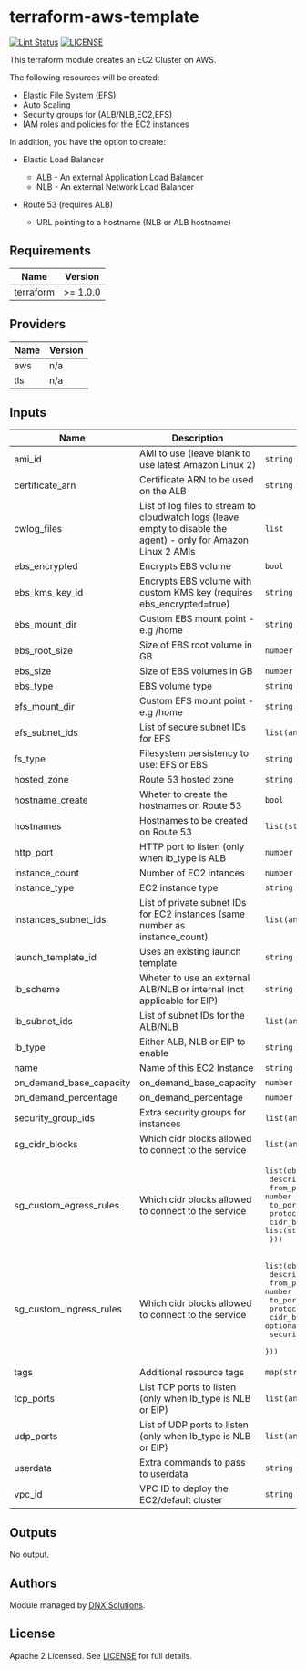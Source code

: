 # terraform-aws-template

[![Lint Status](https://github.com/DNXLabs/terraform-aws-template/workflows/Lint/badge.svg)](https://github.com/DNXLabs/terraform-aws-template/actions)
[![LICENSE](https://img.shields.io/github/license/DNXLabs/terraform-aws-template)](https://github.com/DNXLabs/terraform-aws-template/blob/master/LICENSE)

This terraform module creates an EC2 Cluster on AWS.

The following resources will be created:

- Elastic File System (EFS)
- Auto Scaling
- Security groups for (ALB/NLB,EC2,EFS)
- IAM roles and policies for the EC2 instances

In addition, you have the option to create:
 - Elastic Load Balancer
     - ALB - An external Application Load Balancer
     - NLB - An external Network Load Balancer

 - Route 53 (requires ALB)
     - URL pointing to a hostname (NLB or ALB hostname)

<!--- BEGIN_TF_DOCS --->

## Requirements

| Name | Version |
|------|---------|
| terraform | >= 1.0.0 |

## Providers

| Name | Version |
|------|---------|
| aws | n/a |
| tls | n/a |

## Inputs

| Name | Description | Type | Default | Required |
|------|-------------|------|---------|:--------:|
| ami\_id | AMI to use (leave blank to use latest Amazon Linux 2) | `string` | `""` | no |
| certificate\_arn | Certificate ARN to be used on the ALB | `string` | `""` | no |
| cwlog\_files | List of log files to stream to cloudwatch logs (leave empty to disable the agent) - only for Amazon Linux 2 AMIs | `list` | `[]` | no |
| ebs\_encrypted | Encrypts EBS volume | `bool` | `true` | no |
| ebs\_kms\_key\_id | Encrypts EBS volume with custom KMS key (requires ebs\_encrypted=true) | `string` | `""` | no |
| ebs\_mount\_dir | Custom EBS mount point - e.g /home | `string` | `"/mnt/ebs"` | no |
| ebs\_root\_size | Size of EBS root volume in GB | `number` | `40` | no |
| ebs\_size | Size of EBS volumes in GB | `number` | `40` | no |
| ebs\_type | EBS volume type | `string` | `"gp2"` | no |
| efs\_mount\_dir | Custom EFS mount point - e.g /home | `string` | `"/mnt/efs"` | no |
| efs\_subnet\_ids | List of secure subnet IDs for EFS | `list(any)` | `[]` | no |
| fs\_type | Filesystem persistency to use: EFS or EBS | `string` | `"EFS"` | no |
| hosted\_zone | Route 53 hosted zone | `string` | `""` | no |
| hostname\_create | Wheter to create the hostnames on Route 53 | `bool` | `false` | no |
| hostnames | Hostnames to be created on Route 53 | `list(string)` | `[]` | no |
| http\_port | HTTP port to listen (only when lb\_type is ALB | `number` | `80` | no |
| instance\_count | Number of EC2 intances | `number` | `1` | no |
| instance\_type | EC2 instance type | `string` | `"t2.micro"` | no |
| instances\_subnet\_ids | List of private subnet IDs for EC2 instances (same number as instance\_count) | `list(any)` | n/a | yes |
| launch\_template\_id | Uses an existing launch template | `string` | `""` | no |
| lb\_scheme | Wheter to use an external ALB/NLB or internal (not applicable for EIP) | `string` | `"external"` | no |
| lb\_subnet\_ids | List of subnet IDs for the ALB/NLB | `list(any)` | `[]` | no |
| lb\_type | Either ALB, NLB or EIP to enable | `string` | `""` | no |
| name | Name of this EC2 Instance | `string` | n/a | yes |
| on\_demand\_base\_capacity | on\_demand\_base\_capacity | `number` | `0` | no |
| on\_demand\_percentage | on\_demand\_percentage | `number` | `0` | no |
| security\_group\_ids | Extra security groups for instances | `list(any)` | `[]` | no |
| sg\_cidr\_blocks | Which cidr blocks allowed to connect to the service | `list(any)` | `[]` | no |
| sg\_custom\_egress\_rules | Which cidr blocks allowed to connect to the service | <pre>list(object({<br>    description = string<br>    from_port   = number<br>    to_port     = number<br>    protocol    = string<br>    cidr_blocks = list(string)<br>  }))</pre> | `[]` | no |
| sg\_custom\_ingress\_rules | Which cidr blocks allowed to connect to the service | <pre>list(object({<br>    description     = string<br>    from_port       = number<br>    to_port         = number<br>    protocol        = string<br>    cidr_blocks     = optional(list(string))<br>    security_groups = optional(list(string))<br>  }))</pre> | `[]` | no |
| tags | Additional resource tags | `map(string)` | `{}` | no |
| tcp\_ports | List TCP ports to listen (only when lb\_type is NLB or EIP) | `list(any)` | `[]` | no |
| udp\_ports | List of UDP ports to listen (only when lb\_type is NLB or EIP) | `list(any)` | `[]` | no |
| userdata | Extra commands to pass to userdata | `string` | `""` | no |
| vpc\_id | VPC ID to deploy the EC2/default cluster | `string` | n/a | yes |

## Outputs

No output.

<!--- END_TF_DOCS --->

## Authors

Module managed by [DNX Solutions](https://github.com/DNXLabs).

## License

Apache 2 Licensed. See [LICENSE](https://github.com/DNXLabs/terraform-aws-template/blob/master/LICENSE) for full details.